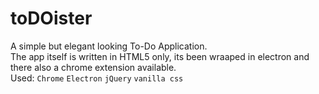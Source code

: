 # toDOister

A simple but elegant looking To-Do Application.<br>
The app itself is written in HTML5 only, its been wraaped in electron and there also a chrome extension available.
<br>
Used: `Chrome` `Electron` `jQuery` `vanilla css`
